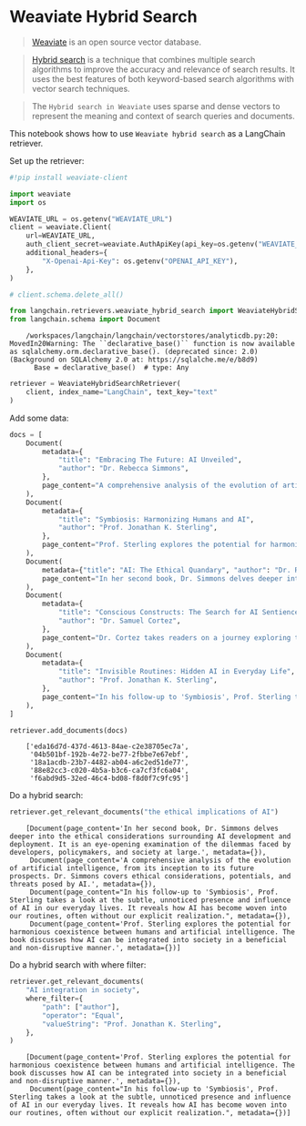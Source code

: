 # Weaviate Hybrid Search

>[Weaviate](https://weaviate.io/developers/weaviate) is an open source vector database.

>[Hybrid search](https://weaviate.io/blog/hybrid-search-explained) is a technique that combines multiple search algorithms to improve the accuracy and relevance of search results. It uses the best features of both keyword-based search algorithms with vector search techniques.

>The `Hybrid search in Weaviate` uses sparse and dense vectors to represent the meaning and context of search queries and documents.

This notebook shows how to use `Weaviate hybrid search` as a LangChain retriever.

<!-- WARNING: THIS FILE WAS AUTOGENERATED! DO NOT EDIT! Instead, edit the notebook w/the location & name as this file. -->

Set up the retriever:


```python
#!pip install weaviate-client
```


```python
import weaviate
import os

WEAVIATE_URL = os.getenv("WEAVIATE_URL")
client = weaviate.Client(
    url=WEAVIATE_URL,
    auth_client_secret=weaviate.AuthApiKey(api_key=os.getenv("WEAVIATE_API_KEY")),
    additional_headers={
        "X-Openai-Api-Key": os.getenv("OPENAI_API_KEY"),
    },
)

# client.schema.delete_all()
```


```python
from langchain.retrievers.weaviate_hybrid_search import WeaviateHybridSearchRetriever
from langchain.schema import Document
```

<CodeOutputBlock lang="python">

```
    /workspaces/langchain/langchain/vectorstores/analyticdb.py:20: MovedIn20Warning: The ``declarative_base()`` function is now available as sqlalchemy.orm.declarative_base(). (deprecated since: 2.0) (Background on SQLAlchemy 2.0 at: https://sqlalche.me/e/b8d9)
      Base = declarative_base()  # type: Any
```

</CodeOutputBlock>


```python
retriever = WeaviateHybridSearchRetriever(
    client, index_name="LangChain", text_key="text"
)
```

Add some data:


```python
docs = [
    Document(
        metadata={
            "title": "Embracing The Future: AI Unveiled",
            "author": "Dr. Rebecca Simmons",
        },
        page_content="A comprehensive analysis of the evolution of artificial intelligence, from its inception to its future prospects. Dr. Simmons covers ethical considerations, potentials, and threats posed by AI.",
    ),
    Document(
        metadata={
            "title": "Symbiosis: Harmonizing Humans and AI",
            "author": "Prof. Jonathan K. Sterling",
        },
        page_content="Prof. Sterling explores the potential for harmonious coexistence between humans and artificial intelligence. The book discusses how AI can be integrated into society in a beneficial and non-disruptive manner.",
    ),
    Document(
        metadata={"title": "AI: The Ethical Quandary", "author": "Dr. Rebecca Simmons"},
        page_content="In her second book, Dr. Simmons delves deeper into the ethical considerations surrounding AI development and deployment. It is an eye-opening examination of the dilemmas faced by developers, policymakers, and society at large.",
    ),
    Document(
        metadata={
            "title": "Conscious Constructs: The Search for AI Sentience",
            "author": "Dr. Samuel Cortez",
        },
        page_content="Dr. Cortez takes readers on a journey exploring the controversial topic of AI consciousness. The book provides compelling arguments for and against the possibility of true AI sentience.",
    ),
    Document(
        metadata={
            "title": "Invisible Routines: Hidden AI in Everyday Life",
            "author": "Prof. Jonathan K. Sterling",
        },
        page_content="In his follow-up to 'Symbiosis', Prof. Sterling takes a look at the subtle, unnoticed presence and influence of AI in our everyday lives. It reveals how AI has become woven into our routines, often without our explicit realization.",
    ),
]
```


```python
retriever.add_documents(docs)
```

<CodeOutputBlock lang="python">

```
    ['eda16d7d-437d-4613-84ae-c2e38705ec7a',
     '04b501bf-192b-4e72-be77-2fbbe7e67ebf',
     '18a1acdb-23b7-4482-ab04-a6c2ed51de77',
     '88e82cc3-c020-4b5a-b3c6-ca7cf3fc6a04',
     'f6abd9d5-32ed-46c4-bd08-f8d0f7c9fc95']
```

</CodeOutputBlock>

Do a hybrid search:


```python
retriever.get_relevant_documents("the ethical implications of AI")
```

<CodeOutputBlock lang="python">

```
    [Document(page_content='In her second book, Dr. Simmons delves deeper into the ethical considerations surrounding AI development and deployment. It is an eye-opening examination of the dilemmas faced by developers, policymakers, and society at large.', metadata={}),
     Document(page_content='A comprehensive analysis of the evolution of artificial intelligence, from its inception to its future prospects. Dr. Simmons covers ethical considerations, potentials, and threats posed by AI.', metadata={}),
     Document(page_content="In his follow-up to 'Symbiosis', Prof. Sterling takes a look at the subtle, unnoticed presence and influence of AI in our everyday lives. It reveals how AI has become woven into our routines, often without our explicit realization.", metadata={}),
     Document(page_content='Prof. Sterling explores the potential for harmonious coexistence between humans and artificial intelligence. The book discusses how AI can be integrated into society in a beneficial and non-disruptive manner.', metadata={})]
```

</CodeOutputBlock>

Do a hybrid search with where filter:


```python
retriever.get_relevant_documents(
    "AI integration in society",
    where_filter={
        "path": ["author"],
        "operator": "Equal",
        "valueString": "Prof. Jonathan K. Sterling",
    },
)
```

<CodeOutputBlock lang="python">

```
    [Document(page_content='Prof. Sterling explores the potential for harmonious coexistence between humans and artificial intelligence. The book discusses how AI can be integrated into society in a beneficial and non-disruptive manner.', metadata={}),
     Document(page_content="In his follow-up to 'Symbiosis', Prof. Sterling takes a look at the subtle, unnoticed presence and influence of AI in our everyday lives. It reveals how AI has become woven into our routines, often without our explicit realization.", metadata={})]
```

</CodeOutputBlock>
